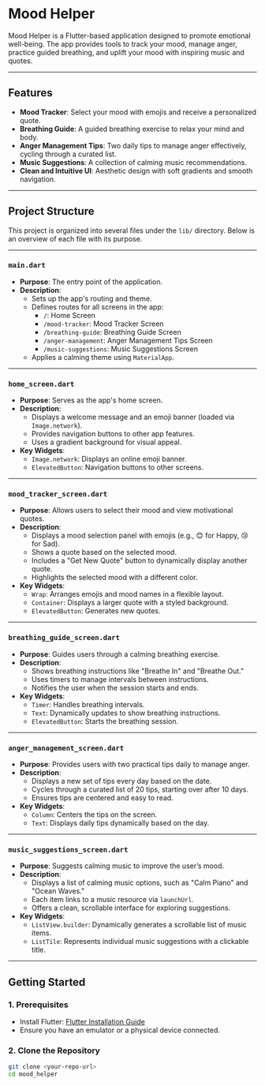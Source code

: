 # **Mood Helper**

Mood Helper is a Flutter-based application designed to promote emotional well-being. The app provides tools to track your mood, manage anger, practice guided breathing, and uplift your mood with inspiring music and quotes.

---

## **Features**
- **Mood Tracker**: Select your mood with emojis and receive a personalized quote.
- **Breathing Guide**: A guided breathing exercise to relax your mind and body.
- **Anger Management Tips**: Two daily tips to manage anger effectively, cycling through a curated list.
- **Music Suggestions**: A collection of calming music recommendations.
- **Clean and Intuitive UI**: Aesthetic design with soft gradients and smooth navigation.

---

## **Project Structure**
This project is organized into several files under the `lib/` directory. Below is an overview of each file with its purpose.


---

### **`main.dart`**
- **Purpose**: The entry point of the application.
- **Description**:
  - Sets up the app's routing and theme.
  - Defines routes for all screens in the app:
    - `/`: Home Screen
    - `/mood-tracker`: Mood Tracker Screen
    - `/breathing-guide`: Breathing Guide Screen
    - `/anger-management`: Anger Management Tips Screen
    - `/music-suggestions`: Music Suggestions Screen
  - Applies a calming theme using `MaterialApp`.

---

### **`home_screen.dart`**
- **Purpose**: Serves as the app's home screen.
- **Description**:
  - Displays a welcome message and an emoji banner (loaded via `Image.network`).
  - Provides navigation buttons to other app features.
  - Uses a gradient background for visual appeal.
- **Key Widgets**:
  - `Image.network`: Displays an online emoji banner.
  - `ElevatedButton`: Navigation buttons to other screens.

---

### **`mood_tracker_screen.dart`**
- **Purpose**: Allows users to select their mood and view motivational quotes.
- **Description**:
  - Displays a mood selection panel with emojis (e.g., 😊 for Happy, 😢 for Sad).
  - Shows a quote based on the selected mood.
  - Includes a "Get New Quote" button to dynamically display another quote.
  - Highlights the selected mood with a different color.
- **Key Widgets**:
  - `Wrap`: Arranges emojis and mood names in a flexible layout.
  - `Container`: Displays a larger quote with a styled background.
  - `ElevatedButton`: Generates new quotes.

---

### **`breathing_guide_screen.dart`**
- **Purpose**: Guides users through a calming breathing exercise.
- **Description**:
  - Shows breathing instructions like "Breathe In" and "Breathe Out."
  - Uses timers to manage intervals between instructions.
  - Notifies the user when the session starts and ends.
- **Key Widgets**:
  - `Timer`: Handles breathing intervals.
  - `Text`: Dynamically updates to show breathing instructions.
  - `ElevatedButton`: Starts the breathing session.

---

### **`anger_management_screen.dart`**
- **Purpose**: Provides users with two practical tips daily to manage anger.
- **Description**:
  - Displays a new set of tips every day based on the date.
  - Cycles through a curated list of 20 tips, starting over after 10 days.
  - Ensures tips are centered and easy to read.
- **Key Widgets**:
  - `Column`: Centers the tips on the screen.
  - `Text`: Displays daily tips dynamically based on the day.

---

### **`music_suggestions_screen.dart`**
- **Purpose**: Suggests calming music to improve the user’s mood.
- **Description**:
  - Displays a list of calming music options, such as "Calm Piano" and "Ocean Waves."
  - Each item links to a music resource via `launchUrl`.
  - Offers a clean, scrollable interface for exploring suggestions.
- **Key Widgets**:
  - `ListView.builder`: Dynamically generates a scrollable list of music items.
  - `ListTile`: Represents individual music suggestions with a clickable title.

---

## **Getting Started**

### **1. Prerequisites**
- Install Flutter: [Flutter Installation Guide](https://flutter.dev/docs/get-started/install)
- Ensure you have an emulator or a physical device connected.

### **2. Clone the Repository**
```bash
git clone <your-repo-url>
cd mood_helper

